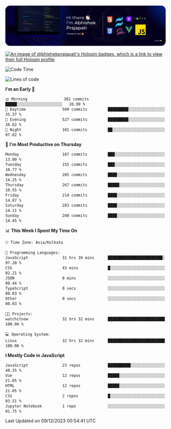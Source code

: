 ![Banner](./Header.png)

[![An image of @bhishekprajapati's Holopin badges, which is a link to view their full Holopin profile](https://holopin.me/bhishekprajapati)](https://holopin.io/@bhishekprajapati)

<!--START_SECTION:waka-->
![Code Time](http://img.shields.io/badge/Code%20Time-209%20hrs%202%20mins-blue)

![Lines of code](https://img.shields.io/badge/From%20Hello%20World%20I%27ve%20Written-1.6%20million%20lines%20of%20code-blue)

**I'm an Early 🐤** 

```text
🌞 Morning                302 commits         █████░░░░░░░░░░░░░░░░░░░░   20.99 % 
🌆 Daytime                509 commits         █████████░░░░░░░░░░░░░░░░   35.37 % 
🌃 Evening                527 commits         █████████░░░░░░░░░░░░░░░░   36.62 % 
🌙 Night                  101 commits         ██░░░░░░░░░░░░░░░░░░░░░░░   07.02 % 
```
📅 **I'm Most Productive on Thursday** 

```text
Monday                   187 commits         ███░░░░░░░░░░░░░░░░░░░░░░   13.00 % 
Tuesday                  155 commits         ███░░░░░░░░░░░░░░░░░░░░░░   10.77 % 
Wednesday                205 commits         ████░░░░░░░░░░░░░░░░░░░░░   14.25 % 
Thursday                 267 commits         █████░░░░░░░░░░░░░░░░░░░░   18.55 % 
Friday                   214 commits         ████░░░░░░░░░░░░░░░░░░░░░   14.87 % 
Saturday                 203 commits         ████░░░░░░░░░░░░░░░░░░░░░   14.11 % 
Sunday                   208 commits         ████░░░░░░░░░░░░░░░░░░░░░   14.45 % 
```


📊 **This Week I Spent My Time On** 

```text
🕑︎ Time Zone: Asia/Kolkata

💬 Programming Languages: 
JavaScript               31 hrs 39 mins      ████████████████████████░   97.28 % 
CSS                      43 mins             █░░░░░░░░░░░░░░░░░░░░░░░░   02.21 % 
JSON                     8 mins              ░░░░░░░░░░░░░░░░░░░░░░░░░   00.44 % 
TypeScript               0 secs              ░░░░░░░░░░░░░░░░░░░░░░░░░   00.03 % 
Other                    0 secs              ░░░░░░░░░░░░░░░░░░░░░░░░░   00.03 % 

🐱‍💻 Projects: 
watchitnow               32 hrs 32 mins      █████████████████████████   100.00 % 

💻 Operating System: 
Linux                    32 hrs 32 mins      █████████████████████████   100.00 % 
```

**I Mostly Code in JavaScript** 

```text
JavaScript               23 repos            ██████████░░░░░░░░░░░░░░░   40.35 % 
Vue                      12 repos            █████░░░░░░░░░░░░░░░░░░░░   21.05 % 
HTML                     12 repos            █████░░░░░░░░░░░░░░░░░░░░   21.05 % 
CSS                      2 repos             █░░░░░░░░░░░░░░░░░░░░░░░░   03.51 % 
Jupyter Notebook         1 repo              ░░░░░░░░░░░░░░░░░░░░░░░░░   01.75 % 
```




 Last Updated on 09/12/2023 00:54:41 UTC
<!--END_SECTION:waka-->
<!--
**bhishekprajapati/bhishekprajapati** is a ✨ _special_ ✨ repository because its `README.md` (this file) appears on your GitHub profile.

Here are some ideas to get you started:

- 🔭 I’m currently working on ...
- 🌱 I’m currently learning ...
- 👯 I’m looking to collaborate on ...
- 🤔 I’m looking for help with ...
- 💬 Ask me about ...
- 📫 How to reach me: ...
- 😄 Pronouns: ...
- ⚡ Fun fact: ...
-->
